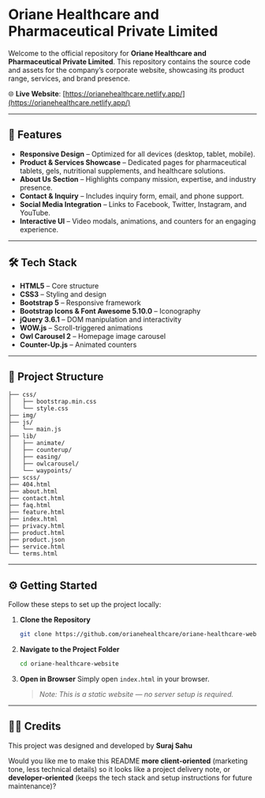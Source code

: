 # Oriane Healthcare and Pharmaceutical Private Limited

Welcome to the official repository for **Oriane Healthcare and Pharmaceutical Private Limited**. This repository contains the source code and assets for the company’s corporate website, showcasing its product range, services, and brand presence.

🌐 **Live Website**: [https://orianehealthcare.netlify.app/](https://orianehealthcare.netlify.app/)

---

## 🚀 Features

* **Responsive Design** – Optimized for all devices (desktop, tablet, mobile).
* **Product & Services Showcase** – Dedicated pages for pharmaceutical tablets, gels, nutritional supplements, and healthcare solutions.
* **About Us Section** – Highlights company mission, expertise, and industry presence.
* **Contact & Inquiry** – Includes inquiry form, email, and phone support.
* **Social Media Integration** – Links to Facebook, Twitter, Instagram, and YouTube.
* **Interactive UI** – Video modals, animations, and counters for an engaging experience.

---

## 🛠️ Tech Stack

* **HTML5** – Core structure
* **CSS3** – Styling and design
* **Bootstrap 5** – Responsive framework
* **Bootstrap Icons & Font Awesome 5.10.0** – Iconography
* **jQuery 3.6.1** – DOM manipulation and interactivity
* **WOW\.js** – Scroll-triggered animations
* **Owl Carousel 2** – Homepage image carousel
* **Counter-Up.js** – Animated counters

---

## 📂 Project Structure

```
├── css/
│   ├── bootstrap.min.css
│   └── style.css
├── img/
├── js/
│   └── main.js
├── lib/
│   ├── animate/
│   ├── counterup/
│   ├── easing/
│   ├── owlcarousel/
│   └── waypoints/
├── scss/
├── 404.html
├── about.html
├── contact.html
├── faq.html
├── feature.html
├── index.html
├── privacy.html
├── product.html
├── product.json
├── service.html
└── terms.html
```

---

## ⚙️ Getting Started

Follow these steps to set up the project locally:

1. **Clone the Repository**

   ```bash
   git clone https://github.com/orianehealthcare/oriane-healthcare-website.git
   ```

2. **Navigate to the Project Folder**

   ```bash
   cd oriane-healthcare-website
   ```

3. **Open in Browser**
   Simply open `index.html` in your browser.

   > *Note: This is a static website — no server setup is required.*

---

## 👨‍💻 Credits

This project was designed and developed by **Suraj Sahu**


Would you like me to make this README **more client-oriented** (marketing tone, less technical details) so it looks like a project delivery note, or **developer-oriented** (keeps the tech stack and setup instructions for future maintenance)?
